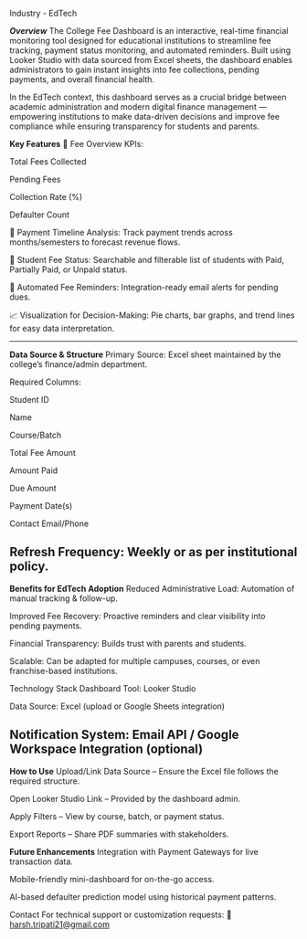 Industry - EdTech

***Overview***
The College Fee Dashboard is an interactive, real-time financial monitoring tool designed for educational institutions to streamline fee tracking, payment status monitoring, and automated reminders. Built using Looker Studio with data sourced from Excel sheets, the dashboard enables administrators to gain instant insights into fee collections, pending payments, and overall financial health.

In the EdTech context, this dashboard serves as a crucial bridge between academic administration and modern digital finance management — empowering institutions to make data-driven decisions and improve fee compliance while ensuring transparency for students and parents.

**Key Features**
📌 Fee Overview KPIs:

Total Fees Collected

Pending Fees

Collection Rate (%)

Defaulter Count

📅 Payment Timeline Analysis:
Track payment trends across months/semesters to forecast revenue flows.

👥 Student Fee Status:
Searchable and filterable list of students with Paid, Partially Paid, or Unpaid status.

📩 Automated Fee Reminders:
Integration-ready email alerts for pending dues.

📈 Visualization for Decision-Making:
Pie charts, bar graphs, and trend lines for easy data interpretation.

-------------
**Data Source & Structure**
Primary Source: Excel sheet maintained by the college’s finance/admin department.

Required Columns:

Student ID

Name

Course/Batch

Total Fee Amount

Amount Paid

Due Amount

Payment Date(s)

Contact Email/Phone

Refresh Frequency:
Weekly or as per institutional policy.
----------------------------------------

**Benefits for EdTech Adoption**
Reduced Administrative Load: Automation of manual tracking & follow-up.

Improved Fee Recovery: Proactive reminders and clear visibility into pending payments.

Financial Transparency: Builds trust with parents and students.

Scalable: Can be adapted for multiple campuses, courses, or even franchise-based institutions.

Technology Stack
Dashboard Tool: Looker Studio

Data Source: Excel (upload or Google Sheets integration)

Notification System: Email API / Google Workspace Integration (optional)
----------------------------------------------------------

**How to Use**
Upload/Link Data Source – Ensure the Excel file follows the required structure.

Open Looker Studio Link – Provided by the dashboard admin.

Apply Filters – View by course, batch, or payment status.

Export Reports – Share PDF summaries with stakeholders.

**Future Enhancements**
Integration with Payment Gateways for live transaction data.

Mobile-friendly mini-dashboard for on-the-go access.

AI-based defaulter prediction model using historical payment patterns.

Contact
For technical support or customization requests:
📧 harsh.tripati21@gmail.com
